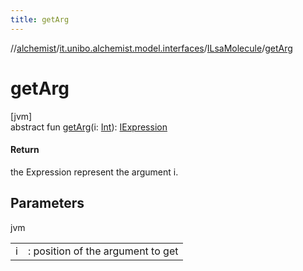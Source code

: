 ```yaml
---
title: getArg
---
```

//[alchemist](../../../index.html)/[it.unibo.alchemist.model.interfaces](../index.html)/[ILsaMolecule](index.html)/[getArg](get-arg.html)



# getArg



[jvm]\
abstract fun [getArg](get-arg.html)(i: [Int](https://kotlinlang.org/api/latest/jvm/stdlib/kotlin/-int/index.html)): [IExpression](../../it.unibo.alchemist.expressions.interfaces/-i-expression/index.html)



#### Return



the Expression represent the argument i.



## Parameters


jvm

| | |
|---|---|
| i | : position of the argument to get |




